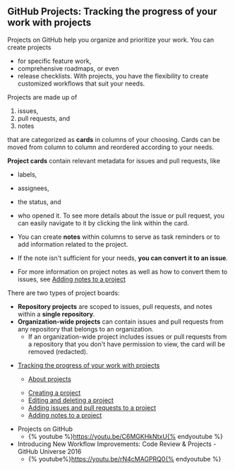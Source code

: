 ## GitHub Projects: Tracking the progress of your work with projects

Projects on GitHub help you organize and prioritize your work. You can create projects 
* for specific feature work, 
* comprehensive roadmaps, or even 
* release checklists. 
With projects, you have the flexibility to create customized workflows that suit your needs.

Projects are made up of 
1. issues, 
2. pull requests, and 
3. notes 

that are categorized as **cards** in columns of your choosing. 
Cards can be moved from column to column and reordered according to your needs.

**Project cards** contain relevant metadata for issues and pull requests, like 
* labels, 
* assignees, 
* the status, and 
* who opened it. 
To see more details about the issue or pull request, you can easily navigate to it by clicking the link within the card.

* You can create **notes** within columns to serve as task reminders or to add information related to the project. 
* If the note isn't sufficient for your needs, **you can convert it to an issue**. 
* For more information on project notes as well as how to convert them to issues, see 
<a href="https://help.github.com/articles/adding-notes-to-a-project" class="km-article-link">Adding notes to a project</a>

There are two types of project boards:

* **Repository projects** are scoped to issues, pull requests, and notes within a **single repository**.
* **Organization-wide projects** can contain issues and pull requests from any repository that belongs to an organization. 
  - If an organization-wide project includes issues or pull requests from a repository that you don't have permission to view, the card will be removed (redacted).

<ul>
<li class="article">
<a href="https://help.github.com/articles/tracking-the-progress-of-your-work-with-projects" class="km-article-link">Tracking the progress of your work with projects</a>
<ul class="chevron list">
<li class="article">

<a href="https://help.github.com/articles/about-projects" class="km-article-link">About projects</a>
</li>
<li class="article">
<a href="https://help.github.com/articles/creating-a-project" class="km-article-link">Creating a project</a>
</li>
<li class="article">
<a href="https://help.github.com/articles/editing-and-deleting-a-project" class="km-article-link">Editing and deleting a project</a>
</li>
<li class="article">
<a href="https://help.github.com/articles/adding-issues-and-pull-requests-to-a-project" class="km-article-link">Adding issues and pull requests to a project</a>
</li>
<li class="article">
<a href="https://help.github.com/articles/adding-notes-to-a-project" class="km-article-link">Adding notes to a project</a>
</li>
</ul>
</ul>

* Projects on GitHub
  - {% youtube %}https://youtu.be/C6MGKHkNtxU{% endyoutube %}
* Introducing New Workflow Improvements: Code Review & Projects - GitHub Universe 2016
  - {% youtube%}https://youtu.be/rN4cMAGPRQ0{% endyoutube %}
